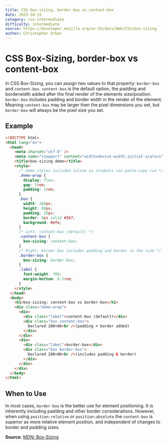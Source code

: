 ```yaml
---
title: CSS box-sizing, border-box vs content-box
date: 2025-10-15
category: css-intermediate
difficulty: intermediate
source: https://developer.mozilla.org/en-US/docs/Web/CSS/box-sizing
author: Christopher Urban
---
```


# CSS Box-Sizing, border-box vs content-box

In CSS Box-Sizing, you can assign two values to that property: `border-box` and `content-box`. `content-box` is the default option, the padding and borderwidth added after the final render of the elements size/position. `border-box` includes padding and border width in the render of the element. Meaning `content-box` may be larger then the pixel dimensions you set, but `border-box` will always be the pixel size you set.

## Example

```html
<!DOCTYPE html>
<html lang="en">
  <head>
    <meta charset="utf-8" />
    <meta name="viewport" content="width=device-width,initial-scale=1" />
    <title>box-sizing demo</title>
    <style>
      /* Demo styles included inline so students can paste-copy-run */
      .demo-wrap {
        display: flex;
        gap: 1rem;
        padding: 1rem;
      }
      .box {
        width: 200px;
        height: 80px;
        padding: 20px;
        border: 8px solid #2b7;
        background: #efe;
      }
      /* Left: content-box (default) */
      .content-box {
        box-sizing: content-box;
      }
      /* Right: border-box includes padding and border in the size */
      .border-box {
        box-sizing: border-box;
      }
      .label {
        font-weight: 700;
        margin-bottom: 0.5rem;
      }
    </style>
  </head>
  <body>
    <h1>box-sizing: content-box vs border-box</h1>
    <div class="demo-wrap">
      <div>
        <div class="label">content-box (default)</div>
        <div class="box content-box">
          Declared 200×80<br />(padding + border added)
        </div>
      </div>
      <div>
        <div class="label">border-box</div>
        <div class="box border-box">
          Declared 200×80<br />(includes padding & border)
        </div>
      </div>
    </div>
  </body>
</html>
```

## When to Use

In most cases, `border-box` is the better use for element positioning. It is inherently including padding and other border considerations. However, when using `position:relative` or `position:absolute` the `content-box` is superior as more relative element position, and independent of changes to border and padding sizes.

**Source**: [MDN: Box-Sizing](https://developer.mozilla.org/en-US/docs/Web/CSS/box-sizing)

